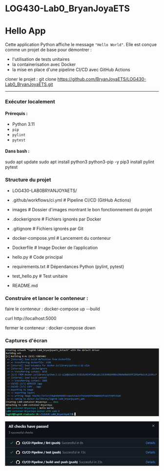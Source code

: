 # LOG430-Lab0_BryanJoyaETS

# Hello App

Cette application Python affiche le message `"Hello World"`.
Elle est conçue comme un projet de base pour démontrer :

- l'utilisation de tests unitaires
- la containerisation avec Docker
- la mise en place d'une pipeline CI/CD avec GitHub Actions

cloner le projet : git clone https://github.com/BryanJoyaETS/LOG430-Lab0_BryanJoyaETS.git

---

### Exécuter localement

#### Prérequis :
- Python 3.11
- `pip`
- `pylint`
- `pytest`

#### Dans bash :

sudo apt update
sudo apt install python3 python3-pip -y
pip3 install pylint pytest

### Structure du projet

- LOG430-LAB0BRYANJOYAETS/

-  .github/workflows/ci.yml      # Pipeline CI/CD (GitHub Actions)
-   images                       # Dossier d'images montrant le bon fonctionnement du projet
-  .dockerignore                 # Fichiers ignorés par Docker
-  .gitignore                    # Fichiers ignorés par Git
-  docker-compose.yml            # Lancement du conteneur
-  Dockerfile                    # Image Docker de l’application
-  hello.py                      # Code principal
-  requirements.txt              # Dépendances Python (pylint, pytest)
-  test_hello.py                 # Test unitaire
-  README.md                     

### Construire et lancer le conteneur :

faire le conteneur : docker-compose up --build

curl http://localhost:5000

fermer le conteneur : docker-compose down

### Captures d'écran

![création du conteneur](images/image.png)


![pipeline CI/CD](/images/image2.png)